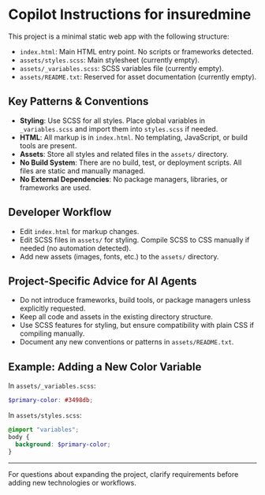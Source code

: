 # Copilot Instructions for insuredmine

This project is a minimal static web app with the following structure:

- `index.html`: Main HTML entry point. No scripts or frameworks detected.
- `assets/styles.scss`: Main stylesheet (currently empty).
- `assets/_variables.scss`: SCSS variables file (currently empty).
- `assets/README.txt`: Reserved for asset documentation (currently empty).

## Key Patterns & Conventions

- **Styling**: Use SCSS for all styles. Place global variables in `_variables.scss` and import them into `styles.scss` if needed.
- **HTML**: All markup is in `index.html`. No templating, JavaScript, or build tools are present.
- **Assets**: Store all styles and related files in the `assets/` directory.
- **No Build System**: There are no build, test, or deployment scripts. All files are static and manually managed.
- **No External Dependencies**: No package managers, libraries, or frameworks are used.

## Developer Workflow

- Edit `index.html` for markup changes.
- Edit SCSS files in `assets/` for styling. Compile SCSS to CSS manually if needed (no automation detected).
- Add new assets (images, fonts, etc.) to the `assets/` directory.

## Project-Specific Advice for AI Agents

- Do not introduce frameworks, build tools, or package managers unless explicitly requested.
- Keep all code and assets in the existing directory structure.
- Use SCSS features for styling, but ensure compatibility with plain CSS if compiling manually.
- Document any new conventions or patterns in `assets/README.txt`.

## Example: Adding a New Color Variable

In `assets/_variables.scss`:

```scss
$primary-color: #3498db;
```

In `assets/styles.scss`:

```scss
@import "variables";
body {
  background: $primary-color;
}
```

---

For questions about expanding the project, clarify requirements before adding new technologies or workflows.
